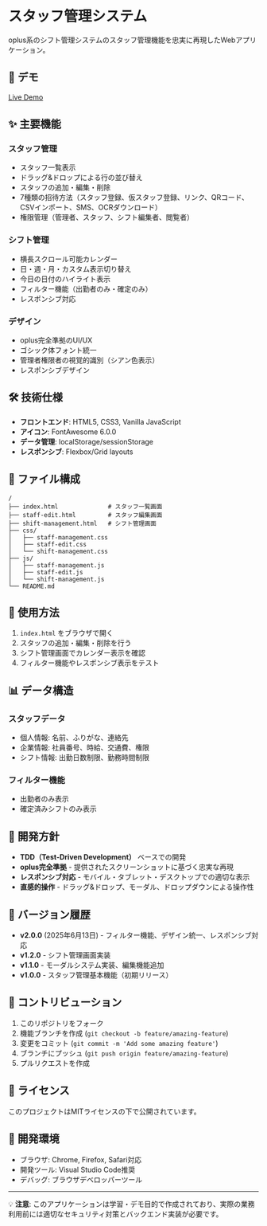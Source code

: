 # スタッフ管理システム

oplus系のシフト管理システムのスタッフ管理機能を忠実に再現したWebアプリケーション。

## 🚀 デモ

[Live Demo](https://regit-hino.github.io/staff-management-system/)

## ✨ 主要機能

### スタッフ管理
- スタッフ一覧表示
- ドラッグ&ドロップによる行の並び替え
- スタッフの追加・編集・削除
- 7種類の招待方法（スタッフ登録、仮スタッフ登録、リンク、QRコード、CSVインポート、SMS、OCRダウンロード）
- 権限管理（管理者、スタッフ、シフト編集者、閲覧者）

### シフト管理
- 横長スクロール可能カレンダー
- 日・週・月・カスタム表示切り替え
- 今日の日付のハイライト表示
- フィルター機能（出勤者のみ・確定のみ）
- レスポンシブ対応

### デザイン
- oplus完全準拠のUI/UX
- ゴシック体フォント統一
- 管理者権限者の視覚的識別（シアン色表示）
- レスポンシブデザイン

## 🛠️ 技術仕様

- **フロントエンド**: HTML5, CSS3, Vanilla JavaScript
- **アイコン**: FontAwesome 6.0.0
- **データ管理**: localStorage/sessionStorage
- **レスポンシブ**: Flexbox/Grid layouts

## 📁 ファイル構成

```
/
├── index.html              # スタッフ一覧画面
├── staff-edit.html         # スタッフ編集画面
├── shift-management.html   # シフト管理画面
├── css/
│   ├── staff-management.css
│   ├── staff-edit.css
│   └── shift-management.css
├── js/
│   ├── staff-management.js
│   ├── staff-edit.js
│   └── shift-management.js
└── README.md
```

## 🚀 使用方法

1. `index.html` をブラウザで開く
2. スタッフの追加・編集・削除を行う
3. シフト管理画面でカレンダー表示を確認
4. フィルター機能やレスポンシブ表示をテスト

## 📊 データ構造

### スタッフデータ
- 個人情報: 名前、ふりがな、連絡先
- 企業情報: 社員番号、時給、交通費、権限
- シフト情報: 出勤日数制限、勤務時間制限

### フィルター機能
- 出勤者のみ表示
- 確定済みシフトのみ表示

## 🎯 開発方針

- **TDD（Test-Driven Development）** ベースでの開発
- **oplus完全準拠** - 提供されたスクリーンショットに基づく忠実な再現
- **レスポンシブ対応** - モバイル・タブレット・デスクトップでの適切な表示
- **直感的操作** - ドラッグ&ドロップ、モーダル、ドロップダウンによる操作性

## 📝 バージョン履歴

- **v2.0.0** (2025年6月13日) - フィルター機能、デザイン統一、レスポンシブ対応
- **v1.2.0** - シフト管理画面実装
- **v1.1.0** - モーダルシステム実装、編集機能追加
- **v1.0.0** - スタッフ管理基本機能（初期リリース）

## 🤝 コントリビューション

1. このリポジトリをフォーク
2. 機能ブランチを作成 (`git checkout -b feature/amazing-feature`)
3. 変更をコミット (`git commit -m 'Add some amazing feature'`)
4. ブランチにプッシュ (`git push origin feature/amazing-feature`)
5. プルリクエストを作成

## 📄 ライセンス

このプロジェクトはMITライセンスの下で公開されています。

## 🔧 開発環境

- ブラウザ: Chrome, Firefox, Safari対応
- 開発ツール: Visual Studio Code推奨
- デバッグ: ブラウザデベロッパーツール

---

💡 **注意**: このアプリケーションは学習・デモ目的で作成されており、実際の業務利用前には適切なセキュリティ対策とバックエンド実装が必要です。